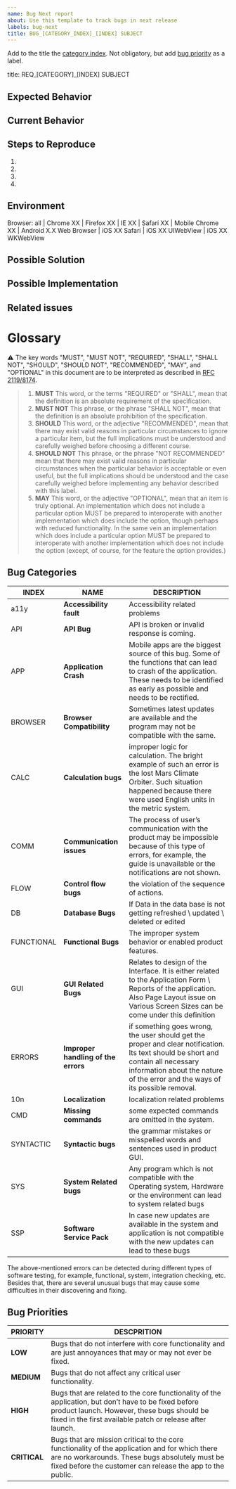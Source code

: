 ```yaml
---
name: Bug Next report
about: Use this template to track bugs in next release
labels: bug-next
title: BUG_[CATEGORY_INDEX]_[INDEX] SUBJECT
---
```


Add to the title the [category index](#bug-categories).
Not obligatory, but add [bug priority](#bug-priorities) as a label.

<!--- Not obligatory, but add a [MODULE_LABEL] if this issue ocurs in a specific module or function ---> 
<!--- Not obligatory, but add a (ROLE_LABEL) if this ocurs to a specific user role --->


title: REQ_[CATEGORY]_[INDEX] SUBJECT

<!--- Provide a general summary of the issue in the Title above -->

## Expected Behavior
<!--- Tell us what should happen -->

## Current Behavior
<!--- Tell us what happens instead of the expected behavior -->

## Steps to Reproduce
<!--- Provide a link to a live example, or an unambiguous set of steps to -->
<!--- reproduce this bug. Include code to reproduce, if relevant -->
1.
2.
3.
4.

## Environment
<!--- Please tell us about your environment -->
Browser: all | Chrome XX | Firefox XX | IE XX | Safari XX | Mobile Chrome XX | Android X.X Web Browser | iOS XX Safari | iOS XX UIWebView | iOS XX WKWebView

## Possible Solution
<!--- Not obligatory, but suggest a fix/reason for the bug, -->
<!--- Provide a detailed description of the change or addition you are proposing -->

## Possible Implementation
<!--- Not obligatory, but suggest an idea for implementing addition or change -->

## Related issues
<!--- Not obligatory, but reference related issues --> 

# Glossary

:warning: The key words "MUST", "MUST NOT", "REQUIRED", "SHALL", "SHALL NOT", "SHOULD", "SHOULD NOT", "RECOMMENDED",  "MAY", and "OPTIONAL" in this document are to be interpreted as described in [RFC 2119/8174](http://www.rfc-editor.org/info/rfc8174).
> 1. **MUST** This word, or the terms "REQUIRED" or "SHALL", mean that the definition is an absolute requirement of the specification.
> 2. **MUST NOT** This phrase, or the phrase "SHALL NOT", mean that the definition is an absolute prohibition of the specification.
> 3. **SHOULD** This word, or the adjective "RECOMMENDED", mean that there may exist valid reasons in particular circumstances to ignore a particular item, but the full implications must be understood and carefully weighed before choosing a different course.
> 4. **SHOULD NOT** This phrase, or the phrase "NOT RECOMMENDED" mean that there may exist valid reasons in particular circumstances when the particular behavior is acceptable or even useful, but the full implications should be understood and the case carefully weighed before implementing any behavior described with this label.
> 5. **MAY**   This word, or the adjective "OPTIONAL", mean that an item is truly optional. An implementation which does not include a particular option MUST be prepared to interoperate with another implementation which does include the option, though perhaps with reduced functionality. In the same vein an implementation which does include a particular option MUST be prepared to interoperate with another implementation which does not include the option (except, of course, for the feature the option provides.)

## Bug Categories

INDEX|NAME|DESCRIPTION
-----|-----|-----
a11y|**Accessibility fault**| Accessibility related problems
API|**API Bug**| API is broken or invalid response is coming.
APP|**Application Crash**| Mobile apps are the biggest source of this bug. Some of the functions that can lead to crash of the application. These needs to be identified as early as possible and needs to be rectified.
BROWSER|**Browser Compatibility** |Sometimes latest updates are available and the program may not be compatible with the same.
CALC|**Calculation bugs** |improper logic for calculation. The bright example of such an error is the lost Mars Climate Orbiter. Such situation happened because there were used English units in the metric system.
COMM|**Communication issues**|The process of user’s communication with the product may be impossible because of this type of errors, for example, the guide is unavailable or the notifications are not shown.
FLOW|**Control flow bugs** |the violation of the sequence of actions.
DB|**Database Bugs** |If Data in the data base is not getting refreshed \ updated \ deleted or edited
FUNCTIONAL|**Functional Bugs** |The improper system behavior or enabled product features.
GUI|**GUI Related Bugs** |Relates to design of the Interface. It is either related to the Application Form \ Reports of the application. Also Page Layout issue on Various Screen Sizes can be come under this definition
ERRORS|**Improper handling of the errors** |if something goes wrong, the user should get the proper and clear notification. Its text should be short and contain all necessary information about the nature of the error and the ways of its possible removal.
10n|**Localization**| localization related problems
CMD|**Missing commands** |some expected commands are omitted in the system.
SYNTACTIC|**Syntactic bugs** |the grammar mistakes or misspelled words and sentences used in product GUI. 
SYS|**System Related bugs** |Any program which is not compatible with the Operating system, Hardware or the environment can lead to system related bugs
SSP|**Software Service Pack** |In case new updates are available in the system and application is not compatible with the new updates can lead to these bugs

The above-mentioned errors can be detected during different types of software testing, for example, functional, system, integration checking, etc. Besides that, there are several unusual bugs that may cause some difficulties in their discovering and fixing.

## Bug Priorities

PRIORITY|DESCPRITION
--------|---------
**LOW** |Bugs that do not interfere with core functionality and are just annoyances that may or may not ever be fixed. 
**MEDIUM** |Bugs that do not affect any critical user functionality. 
**HIGH** |Bugs that are related to the core functionality of the application, but don’t have to be fixed before product launch. However, these bugs should be fixed in the first available patch or release after launch. 
**CRITICAL** |Bugs that are mission critical to the core functionality of the application and for which there are no workarounds. These bugs absolutely must be fixed before the customer can release the app to the public.
